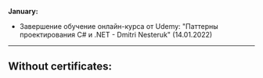 **January:**
- Завершение обучение онлайн-курса от Udemy: "Паттерны проектирования C# и .NET - Dmitri Nesteruk" (14.01.2022)


-----------------------------------------------
**Without certificates:**
- 
